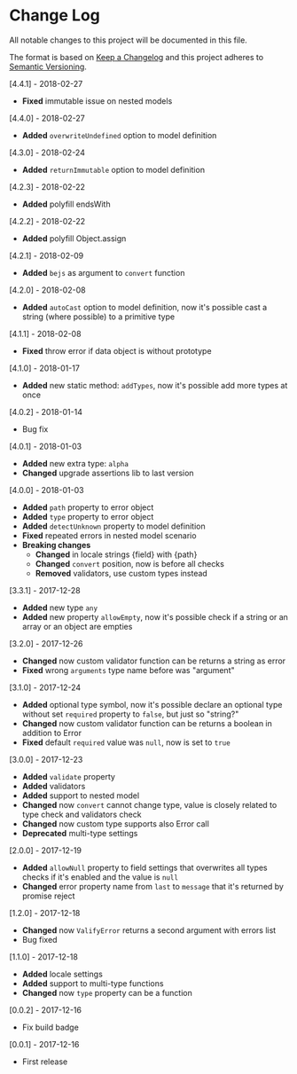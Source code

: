 # Change Log
All notable changes to this project will be documented in this file.

The format is based on [Keep a Changelog](http://keepachangelog.com/)
and this project adheres to [Semantic Versioning](http://semver.org/).

[4.4.1] - 2018-02-27
- **Fixed** immutable issue on nested models

[4.4.0] - 2018-02-27
- **Added** `overwriteUndefined` option to model definition

[4.3.0] - 2018-02-24
- **Added** `returnImmutable` option to model definition

[4.2.3] - 2018-02-22
- **Added** polyfill endsWith

[4.2.2] - 2018-02-22
- **Added** polyfill Object.assign

[4.2.1] - 2018-02-09
- **Added** `bejs` as argument to `convert` function

[4.2.0] - 2018-02-08
- **Added** `autoCast` option to model definition, now it's possible cast a string (where possible) to a primitive type

[4.1.1] - 2018-02-08
- **Fixed** throw error if data object is without prototype

[4.1.0] - 2018-01-17
- **Added** new static method: `addTypes`, now it's possible add more types at once

[4.0.2] - 2018-01-14
- Bug fix

[4.0.1] - 2018-01-03
- **Added** new extra type: `alpha`
- **Changed** upgrade assertions lib to last version

[4.0.0] - 2018-01-03
- **Added** `path` property to error object
- **Added** `type` property to error object
- **Added** `detectUnknown` property to model definition
- **Fixed** repeated errors in nested model scenario
- **Breaking changes**
    - **Changed** in locale strings {field} with {path}
    - **Changed** `convert` position, now is before all checks
    - **Removed** validators, use custom types instead

[3.3.1] - 2017-12-28
- **Added** new type `any`
- **Added** new property `allowEmpty`, now it's possible check if a string or an array or an object are empties

[3.2.0] - 2017-12-26
- **Changed** now custom validator function can be returns a string as error
- **Fixed** wrong `arguments` type name before was "argument" 

[3.1.0] - 2017-12-24
- **Added** optional type symbol, now it's possible declare an optional type without set `required` property to `false`, but just so "string?"
- **Changed** now custom validator function can be returns a boolean in addition to Error
- **Fixed** default `required` value was `null`, now is set to `true`

[3.0.0] - 2017-12-23
- **Added** `validate` property
- **Added** validators
- **Added** support to nested model
- **Changed** now `convert` cannot change type, value is closely related to type check and validators check
- **Changed** now custom type supports also Error call
- **Deprecated** multi-type settings

[2.0.0] - 2017-12-19
- **Added** `allowNull` property to field settings that overwrites all types checks if it's enabled and the value is `null`
- **Changed** error property name from `last` to `message` that it's returned by promise reject

[1.2.0] - 2017-12-18
- **Changed** now `ValifyError` returns a second argument with errors list
- Bug fixed

[1.1.0] - 2017-12-18
- **Added** locale settings
- **Added** support to multi-type functions
- **Changed** now `type` property can be a function

[0.0.2] - 2017-12-16
- Fix build badge

[0.0.1] - 2017-12-16
- First release